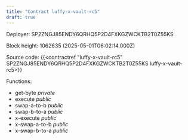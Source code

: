 ```yaml
---
title: "Contract luffy-x-vault-rc5"
draft: true
---
```

Deployer: SP2ZNGJ85ENDY6QRHQ5P2D4FXKGZWCKTB2T0Z55KS


 



Block height: 1062635 (2025-05-01T06:02:14.000Z)

Source code: {{<contractref "luffy-x-vault-rc5" SP2ZNGJ85ENDY6QRHQ5P2D4FXKGZWCKTB2T0Z55KS luffy-x-vault-rc5>}}

Functions:

* get-byte _private_
* execute _public_
* swap-a-to-b _public_
* swap-b-to-a _public_
* x-execute _public_
* x-swap-a-to-b _public_
* x-swap-b-to-a _public_
